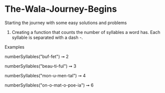 # The-Wala-Journey-Begins
Starting the journey with some easy solutions and problems

1) Creating a function that counts the number of syllables a word has. Each syllable is separated with a dash -.

Examples

numberSyllables("buf-fet") ➞ 2 

numberSyllables("beau-ti-ful") ➞ 3 

numberSyllables("mon-u-men-tal") ➞ 4 

numberSyllables("on-o-mat-o-poe-ia") ➞ 6 

